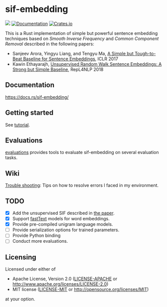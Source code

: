 # sif-embedding

![](https://github.com/kampersanda/sif-embedding/actions/workflows/rust.yml/badge.svg)
[![Documentation](https://docs.rs/sif-embedding/badge.svg)](https://docs.rs/sif-embedding)
[![Crates.io](https://img.shields.io/crates/v/sif-embedding.svg)](https://crates.io/crates/sif-embedding)

This is a Rust implementation of simple but powerful sentence embedding techniques based on
*Smooth Inverse Frequency* and *Common Component Removal* described in the following papers:

 - Sanjeev Arora, Yingyu Liang, and Tengyu Ma,
   [A Simple but Tough-to-Beat Baseline for Sentence Embeddings](https://openreview.net/forum?id=SyK00v5xx),
   ICLR 2017
 - Kawin Ethayarajh,
   [Unsupervised Random Walk Sentence Embeddings: A Strong but Simple Baseline](https://aclanthology.org/W18-3012/),
   RepL4NLP 2018

## Documentation

https://docs.rs/sif-embedding/

## Getting started

See [tutorial](./tutorial).

## Evaluations

[evaluations](./evaluations/) provides tools to evaluate sif-embedding on several evaluation tasks.

## Wiki

[Trouble shooting](https://github.com/kampersanda/sif-embedding/wiki/Trouble-shooting): Tips on how to resolve errors I faced in my environment.

## TODO

- [x] Add the unsupervised SIF described in [the paper](https://aclanthology.org/W18-3012/).
- [x] Support [fastText](https://fasttext.cc/) models for word embeddings.
- [x] Provide pre-compiled unigram language models.
- [ ] Provide serialization options for trained parameters.
- [ ] Provide Python binding
- [ ] Conduct more evaluations.

## Licensing

Licensed under either of

 * Apache License, Version 2.0
   ([LICENSE-APACHE](LICENSE-APACHE) or http://www.apache.org/licenses/LICENSE-2.0)
 * MIT license
   ([LICENSE-MIT](LICENSE-MIT) or http://opensource.org/licenses/MIT)

at your option.
